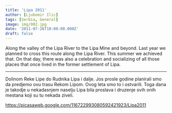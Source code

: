 ```yaml
---
title: 'Lipa 2011'
author: [Ljubomir Ilic]
tags: [Serbia, General]
image: img/002.jpg
date: '2011-07-26T10:00:00.000Z'
draft: false
---
```


Along the valley of the Lipa River to the Lipa Mine and beyond. Last year we planned to cross this route along the Lipa River. This summer we achieved that. On that day, there was also a celebration and socializing of all those places that once lived in the former settlement of Lipa.

--------

Dolinom Reke Lipe do Rudnika Lipa i dalje. Jos prosle godine planirali smo da predjemo ovu trasu Rekom Lipom. Ovog leta smo to i ostvarili. Toga dana je takodje u nekadasnjem naselju Lipa bila proslava i druzenje svih onih mestana koji su tu nekada ziveli.

https://picasaweb.google.com/116722993080592421923/Lipa2011
